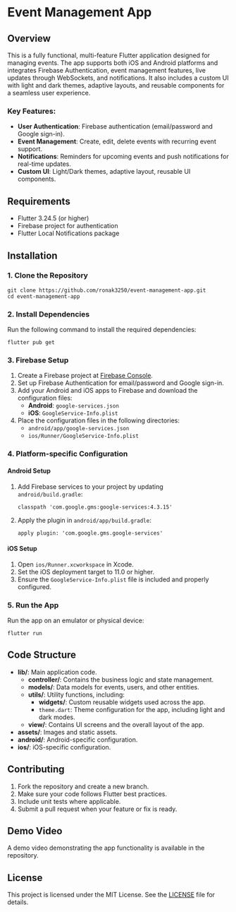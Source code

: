 <h1>Event Management App</h1>

<h2>Overview</h2>
<p>This is a fully functional, multi-feature Flutter application designed for managing events. The app supports both iOS and Android platforms and integrates Firebase Authentication, event management features, live updates through WebSockets, and notifications. It also includes a custom UI with light and dark themes, adaptive layouts, and reusable components for a seamless user experience.</p>

<h3>Key Features:</h3>
<ul>
  <li><strong>User Authentication</strong>: Firebase authentication (email/password and Google sign-in).</li>
  <li><strong>Event Management</strong>: Create, edit, delete events with recurring event support.</li>
  <li><strong>Notifications</strong>: Reminders for upcoming events and push notifications for real-time updates.</li>
  <li><strong>Custom UI</strong>: Light/Dark themes, adaptive layout, reusable UI components.</li>
</ul>

<h2>Requirements</h2>
<ul>
  <li>Flutter 3.24.5 (or higher)</li>
  <li>Firebase project for authentication</li>
  <li>Flutter Local Notifications package</li>
</ul>

<h2>Installation</h2>

<h3>1. Clone the Repository</h3>
<pre><code>git clone https://github.com/ronak3250/event-management-app.git
cd event-management-app</code></pre>

<h3>2. Install Dependencies</h3>
<p>Run the following command to install the required dependencies:</p>
<pre><code>flutter pub get</code></pre>

<h3>3. Firebase Setup</h3>
<ol>
  <li>Create a Firebase project at <a href="https://console.firebase.google.com/" target="_blank">Firebase Console</a>.</li>
  <li>Set up Firebase Authentication for email/password and Google sign-in.</li>
  <li>Add your Android and iOS apps to Firebase and download the configuration files:
    <ul>
      <li><strong>Android</strong>: <code>google-services.json</code></li>
      <li><strong>iOS</strong>: <code>GoogleService-Info.plist</code></li>
    </ul>
  </li>
  <li>Place the configuration files in the following directories:
    <ul>
      <li><code>android/app/google-services.json</code></li>
      <li><code>ios/Runner/GoogleService-Info.plist</code></li>
    </ul>
  </li>
</ol>

<h3>4. Platform-specific Configuration</h3>

<h4>Android Setup</h4>
<ol>
  <li>Add Firebase services to your project by updating <code>android/build.gradle</code>:
    <pre><code>classpath 'com.google.gms:google-services:4.3.15'</code></pre>
  </li>
  <li>Apply the plugin in <code>android/app/build.gradle</code>:
    <pre><code>apply plugin: 'com.google.gms.google-services'</code></pre>
  </li>
</ol>

<h4>iOS Setup</h4>
<ol>
  <li>Open <code>ios/Runner.xcworkspace</code> in Xcode.</li>
  <li>Set the iOS deployment target to 11.0 or higher.</li>
  <li>Ensure the <code>GoogleService-Info.plist</code> file is included and properly configured.</li>
</ol>

<h3>5. Run the App</h3>
<p>Run the app on an emulator or physical device:</p>
<pre><code>flutter run</code></pre>



<h2>Code Structure</h2>
<ul>
  <li><strong>lib/</strong>: Main application code.
    <ul>
      <li><strong>controller/</strong>: Contains the business logic and state management.</li>
      <li><strong>models/</strong>: Data models for events, users, and other entities.</li>
      <li><strong>utils/</strong>: Utility functions, including:
        <ul>
          <li><strong>widgets/</strong>: Custom reusable widgets used across the app.</li>
          <li><code>theme.dart</code>: Theme configuration for the app, including light and dark modes.</li>
        </ul>
      </li>
      <li><strong>view/</strong>: Contains UI screens and the overall layout of the app.</li>
    </ul>
  </li>
  <li><strong>assets/</strong>: Images and static assets.</li>
  <li><strong>android/</strong>: Android-specific configuration.</li>
  <li><strong>ios/</strong>: iOS-specific configuration.</li>
</ul>

<h2>Contributing</h2>
<ol>
  <li>Fork the repository and create a new branch.</li>
  <li>Make sure your code follows Flutter best practices.</li>
  <li>Include unit tests where applicable.</li>
  <li>Submit a pull request when your feature or fix is ready.</li>
</ol>

<h2>Demo Video</h2>
<p>A demo video demonstrating the app functionality is available in the repository.</p>

<h2>License</h2>
<p>This project is licensed under the MIT License. See the <a href="LICENSE" target="_blank">LICENSE</a> file for details.</p>

